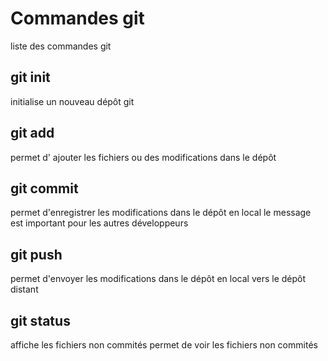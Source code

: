 # Commandes git

liste des commandes git

## git init

initialise un nouveau dépôt git

## git add

permet d' ajouter les fichiers  ou des modifications dans le dépôt

## git commit
permet d'enregistrer les modifications dans le dépôt en local
le message est important pour les autres développeurs

## git push
permet d'envoyer les modifications dans le dépôt en local vers le dépôt distant

## git status
affiche les fichiers non commités
permet de voir les fichiers non commités
